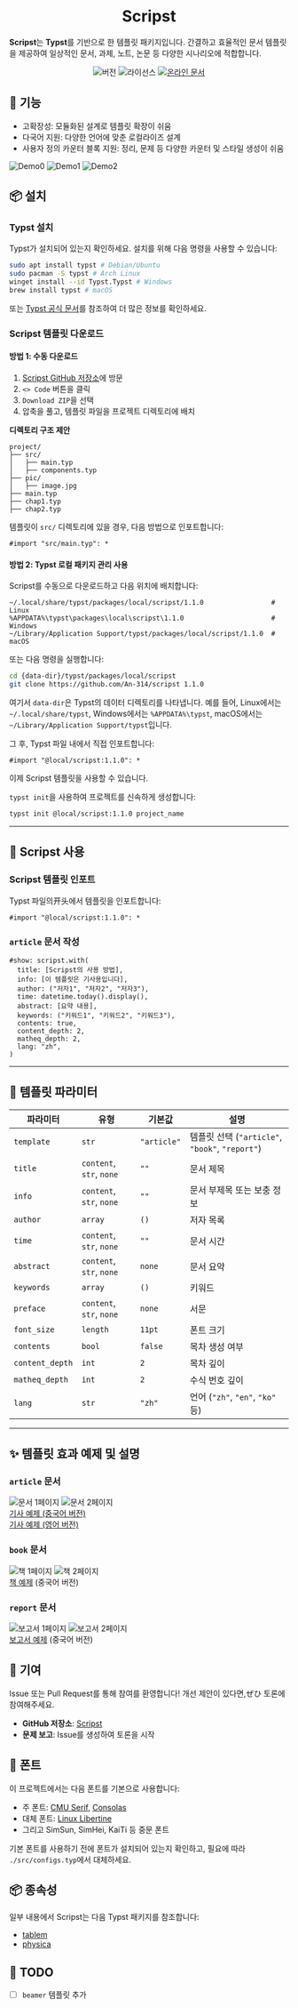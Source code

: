 <h1 align="center">
Scripst
</h1>

**Scripst**는 **Typst**를 기반으로 한 템플릿 패키지입니다. 간결하고 효율적인 문서 템플릿을 제공하여 일상적인 문서, 과제, 노트, 논문 등 다양한 시나리오에 적합합니다.

<div align="center">
  <img src="https://img.shields.io/badge/version-1.1.0-limegreen.svg" alt="버전">
  <img src="https://img.shields.io/badge/license-MIT-greenyellow.svg" alt="라이선스">
  <a href="https://an-314.github.io/scripst/ko">
    <img src="https://img.shields.io/badge/docs-온라인-lawngreen.svg" alt="온라인 문서">
  </a>
</div>

## 🚀 기능

- 고확장성: 모듈화된 설계로 템플릿 확장이 쉬움
- 다국어 지원: 다양한 언어에 맞춘 로컬라이즈 설계
- 사용자 정의 카운터 블록 지원: 정리, 문제 등 다양한 카운터 및 스타일 생성이 쉬움

![Demo0](./previews/article-1.png)
![Demo1](./previews/article-12.png)
![Demo2](./previews/article-9.png)

## 📦 설치

### Typst 설치

Typst가 설치되어 있는지 확인하세요. 설치를 위해 다음 명령을 사용할 수 있습니다:

```bash
sudo apt install typst # Debian/Ubuntu
sudo pacman -S typst # Arch Linux
winget install --id Typst.Typst # Windows
brew install typst # macOS
```

또는 [Typst 공식 문서](https://github.com/typst/typst)를 참조하여 더 많은 정보를 확인하세요.

### Scripst 템플릿 다운로드

#### 방법 1: 수동 다운로드

1. [Scripst GitHub 저장소](https://github.com/An-314/scripst)에 방문
2. `<> Code` 버튼을 클릭
3. `Download ZIP`을 선택
4. 압축을 풀고, 템플릿 파일을 프로젝트 디렉토리에 배치

**디렉토리 구조 제안**
```plaintext
project/
├── src/
│   ├── main.typ
│   ├── components.typ
├── pic/
│   ├── image.jpg
├── main.typ
├── chap1.typ
├── chap2.typ
```

템플릿이 `src/` 디렉토리에 있을 경우, 다음 방법으로 인포트합니다:

```typst
#import "src/main.typ": *
```

#### 방법 2: Typst 로컬 패키지 관리 사용

Scripst를 수동으로 다운로드하고 다음 위치에 배치합니다:

```
~/.local/share/typst/packages/local/scripst/1.1.0                 # Linux
%APPDATA%\typst\packages\local\scripst\1.1.0                      # Windows
~/Library/Application Support/typst/packages/local/scripst/1.1.0  # macOS
```

또는 다음 명령을 실행합니다:

```bash 
cd {data-dir}/typst/packages/local/scripst
git clone https://github.com/An-314/scripst 1.1.0
```

여기서 `data-dir`은 Typst의 데이터 디렉토리를 나타냅니다. 예를 들어, Linux에서는 `~/.local/share/typst`, Windows에서는 `%APPDATA%\typst`, macOS에서는 `~/Library/Application Support/typst`입니다.

그 후, Typst 파일 내에서 직접 인포트합니다:

```typst
#import "@local/scripst:1.1.0": *
```

이제 Scripst 템플릿을 사용할 수 있습니다.

`typst init`을 사용하여 프로젝트를 신속하게 생성합니다:

```bash
typst init @local/scripst:1.1.0 project_name
```

---

## 📄 Scripst 사용

### Scripst 템플릿 인포트

Typst 파일의开头에서 템플릿을 인포트합니다:

```typst
#import "@local/scripst:1.1.0": *
```

### `article` 문서 작성

```typst
#show: scripst.with(
  title: [Scripst의 사용 방법],
  info: [이 템플릿은 기사용입니다],
  author: ("저자1", "저자2", "저자3"),
  time: datetime.today().display(),
  abstract: [요약 내용],
  keywords: ("키워드1", "키워드2", "키워드3"),
  contents: true,
  content_depth: 2,
  matheq_depth: 2,
  lang: "zh",
)
```

---

## 🔧 템플릿 파라미터

| 파라미터 | 유형 | 기본값 | 설명                                         |
| --- | --- | --- |--------------------------------------------|
| `template` | `str` | `"article"` | 템플릿 선택 (`"article"`, `"book"`, `"report"`) |
| `title` | `content`, `str`, `none` | `""` | 문서 제목                                      |
| `info` | `content`, `str`, `none` | `""` | 문서 부제목 또는 보충 정보                            |
| `author` | `array` | `()` | 저자 목록                                      |
| `time` | `content`, `str`, `none` | `""` | 문서 시간                                      |
| `abstract` | `content`, `str`, `none` | `none` | 문서 요약                                      |
| `keywords` | `array` | `()` | 키워드                                        |
| `preface` | `content`, `str`, `none` | `none` | 서문                                         |
| `font_size` | `length` | `11pt` | 폰트 크기                                      |
| `contents` | `bool` | `false` | 목차 생성 여부                                   |
| `content_depth` | `int` | `2` | 목차 깊이                                      |
| `matheq_depth` | `int` | `2` | 수식 번호 깊이                                   |
| `lang` | `str` | `"zh"` | 언어 (`"zh"`, `"en"`, `"ko"` 등)              |

---

## ✨ 템플릿 효과 예제 및 설명

### `article` 문서

![문서 1페이지](./previews/article-1.png) ![문서 2페이지](./previews/article-2.png)  
[기사 예제 (중국어 버전)](https://github.com/An-314/scripst/tree/main/docs/builds/article.pdf)\
[기사 예제 (영어 버전)](https://github.com/An-314/scripst/tree/main/docs/locale/builds/article-en.pdf)

### `book` 문서

![책 1페이지](./previews/book-1.png) ![책 2페이지](./previews/book-2.png)  
[책 예제](https://github.com/An-314/scripst/tree/main/docs/builds/book.pdf) (중국어 버전)

### `report` 문서

![보고서 1페이지](./previews/report-1.png) ![보고서 2페이지](./previews/report-2.png)  
[보고서 예제](https://github.com/An-314/scripst/tree/main/docs/builds/report.pdf) (중국어 버전)

## 📜 기여

Issue 또는 Pull Request를 통해 참여를 환영합니다! 개선 제안이 있다면,ぜひ 토론에 참여해주세요.

- **GitHub 저장소**: [Scripst](https://github.com/An-314/scripst)
- **문제 보고**: Issue를 생성하여 토론을 시작

## 📌 폰트

이 프로젝트에서는 다음 폰트를 기본으로 사용합니다:

- 주 폰트: [CMU Serif](https://en.wikipedia.org/wiki/Computer_Modern), [Consolas](https://en.wikipedia.org/wiki/Consolas)
- 대체 폰트: [Linux Libertine](https://en.wikipedia.org/wiki/Linux_Libertine)
- 그리고 SimSun, SimHei, KaiTi 등 중문 폰트

기본 폰트를 사용하기 전에 폰트가 설치되어 있는지 확인하고, 필요에 따라 `./src/configs.typ`에서 대체하세요.

## 📦 종속성

일부 내용에서 Scripst는 다음 Typst 패키지를 참조합니다:

- [tablem](https://typst.app/universe/package/tablem)
- [physica](https://typst.app/universe/package/physica)

## 🎯 TODO

- [ ] `beamer` 템플릿 추가